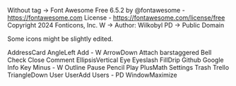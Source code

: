 Without tag -> Font Awesome Free 6.5.2 by @fontawesome - https://fontawesome.com License - https://fontawesome.com/license/free Copyright 2024 Fonticons, Inc.
W -> Author: Wilkobyl
PD -> Public Domain

Some icons might be slightly edited.

AddressCard
AngleLeft
Add - W
ArrowDown
Attach
barstaggered
Bell
Check
Close
Comment
EllipsisVertical
Eye
Eyeslash
FillDrip
Github
Google
Info
Key
Minus - W
Outline
Pause
Pencil
Play
PlusMath
Settings
Trash
Trello
TriangleDown
User
UserAdd
Users - PD
WindowMaximize
